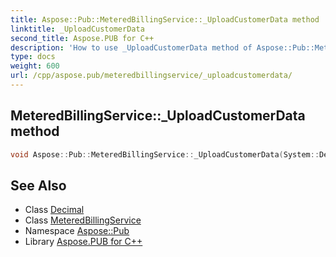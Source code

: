 ```yaml
---
title: Aspose::Pub::MeteredBillingService::_UploadCustomerData method
linktitle: _UploadCustomerData
second_title: Aspose.PUB for C++
description: 'How to use _UploadCustomerData method of Aspose::Pub::MeteredBillingService class in C++.'
type: docs
weight: 600
url: /cpp/aspose.pub/meteredbillingservice/_uploadcustomerdata/
---
```

## MeteredBillingService::_UploadCustomerData method




```cpp
void Aspose::Pub::MeteredBillingService::_UploadCustomerData(System::Decimal count, int64_t credit)
```

## See Also

* Class [Decimal](../../../system/decimal/)
* Class [MeteredBillingService](../)
* Namespace [Aspose::Pub](../../)
* Library [Aspose.PUB for C++](../../../)
